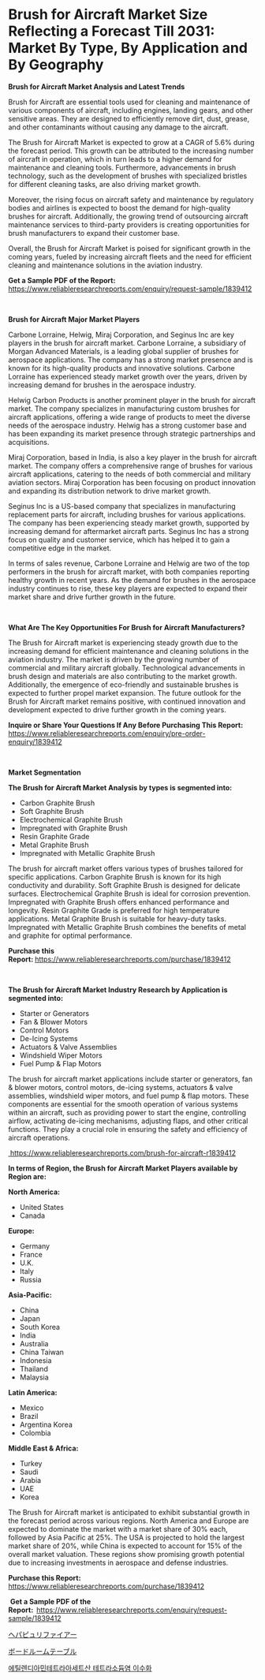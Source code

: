 <p><h1>Brush for Aircraft Market Size Reflecting a Forecast Till 2031: Market By Type, By Application and By Geography</h1></p><p><strong>Brush for Aircraft Market Analysis and Latest Trends</strong></p>
<p><p>Brush for Aircraft are essential tools used for cleaning and maintenance of various components of aircraft, including engines, landing gears, and other sensitive areas. They are designed to efficiently remove dirt, dust, grease, and other contaminants without causing any damage to the aircraft.</p><p>The Brush for Aircraft Market is expected to grow at a CAGR of 5.6% during the forecast period. This growth can be attributed to the increasing number of aircraft in operation, which in turn leads to a higher demand for maintenance and cleaning tools. Furthermore, advancements in brush technology, such as the development of brushes with specialized bristles for different cleaning tasks, are also driving market growth.</p><p>Moreover, the rising focus on aircraft safety and maintenance by regulatory bodies and airlines is expected to boost the demand for high-quality brushes for aircraft. Additionally, the growing trend of outsourcing aircraft maintenance services to third-party providers is creating opportunities for brush manufacturers to expand their customer base.</p><p>Overall, the Brush for Aircraft Market is poised for significant growth in the coming years, fueled by increasing aircraft fleets and the need for efficient cleaning and maintenance solutions in the aviation industry.</p></p>
<p><strong>Get a Sample PDF of the Report:&nbsp;</strong> <a href="https://www.reliableresearchreports.com/enquiry/request-sample/1839412">https://www.reliableresearchreports.com/enquiry/request-sample/1839412</a></p>
<p>&nbsp;</p>
<p><strong>Brush for Aircraft Major Market Players</strong></p>
<p><p>Carbone Lorraine, Helwig, Miraj Corporation, and Seginus Inc are key players in the brush for aircraft market. Carbone Lorraine, a subsidiary of Morgan Advanced Materials, is a leading global supplier of brushes for aerospace applications. The company has a strong market presence and is known for its high-quality products and innovative solutions. Carbone Lorraine has experienced steady market growth over the years, driven by increasing demand for brushes in the aerospace industry.</p><p>Helwig Carbon Products is another prominent player in the brush for aircraft market. The company specializes in manufacturing custom brushes for aircraft applications, offering a wide range of products to meet the diverse needs of the aerospace industry. Helwig has a strong customer base and has been expanding its market presence through strategic partnerships and acquisitions.</p><p>Miraj Corporation, based in India, is also a key player in the brush for aircraft market. The company offers a comprehensive range of brushes for various aircraft applications, catering to the needs of both commercial and military aviation sectors. Miraj Corporation has been focusing on product innovation and expanding its distribution network to drive market growth.</p><p>Seginus Inc is a US-based company that specializes in manufacturing replacement parts for aircraft, including brushes for various applications. The company has been experiencing steady market growth, supported by increasing demand for aftermarket aircraft parts. Seginus Inc has a strong focus on quality and customer service, which has helped it to gain a competitive edge in the market.</p><p>In terms of sales revenue, Carbone Lorraine and Helwig are two of the top performers in the brush for aircraft market, with both companies reporting healthy growth in recent years. As the demand for brushes in the aerospace industry continues to rise, these key players are expected to expand their market share and drive further growth in the future.</p></p>
<p>&nbsp;</p>
<p><strong>What Are The Key Opportunities For Brush for Aircraft Manufacturers?</strong></p>
<p><p>The Brush for Aircraft market is experiencing steady growth due to the increasing demand for efficient maintenance and cleaning solutions in the aviation industry. The market is driven by the growing number of commercial and military aircraft globally. Technological advancements in brush design and materials are also contributing to the market growth. Additionally, the emergence of eco-friendly and sustainable brushes is expected to further propel market expansion. The future outlook for the Brush for Aircraft market remains positive, with continued innovation and development expected to drive further growth in the coming years.</p></p>
<p><strong>Inquire or Share Your Questions If Any Before Purchasing This Report:</strong> <a href="https://www.reliableresearchreports.com/enquiry/pre-order-enquiry/1839412">https://www.reliableresearchreports.com/enquiry/pre-order-enquiry/1839412</a></p>
<p>&nbsp;</p>
<p><strong>Market Segmentation</strong></p>
<p><strong>The Brush for Aircraft Market Analysis by types is segmented into:</strong></p>
<p><ul><li>Carbon Graphite Brush</li><li>Soft Graphite Brush</li><li>Electrochemical Graphite Brush</li><li>Impregnated with Graphite Brush</li><li>Resin Graphite Grade</li><li>Metal Graphite Brush</li><li>Impregnated with Metallic Graphite Brush</li></ul></p>
<p><p>The brush for aircraft market offers various types of brushes tailored for specific applications. Carbon Graphite Brush is known for its high conductivity and durability. Soft Graphite Brush is designed for delicate surfaces. Electrochemical Graphite Brush is ideal for corrosion prevention. Impregnated with Graphite Brush offers enhanced performance and longevity. Resin Graphite Grade is preferred for high temperature applications. Metal Graphite Brush is suitable for heavy-duty tasks. Impregnated with Metallic Graphite Brush combines the benefits of metal and graphite for optimal performance.</p></p>
<p><strong>Purchase this Report:&nbsp;</strong><a href="https://www.reliableresearchreports.com/purchase/1839412">https://www.reliableresearchreports.com/purchase/1839412</a></p>
<p>&nbsp;</p>
<p><strong>The Brush for Aircraft Market Industry Research by Application is segmented into:</strong></p>
<p><ul><li>Starter or Generators</li><li>Fan & Blower Motors</li><li>Control Motors</li><li>De-Icing Systems</li><li>Actuators & Valve Assemblies</li><li>Windshield Wiper Motors</li><li>Fuel Pump & Flap Motors</li></ul></p>
<p><p>The brush for aircraft market applications include starter or generators, fan & blower motors, control motors, de-icing systems, actuators & valve assemblies, windshield wiper motors, and fuel pump & flap motors. These components are essential for the smooth operation of various systems within an aircraft, such as providing power to start the engine, controlling airflow, activating de-icing mechanisms, adjusting flaps, and other critical functions. They play a crucial role in ensuring the safety and efficiency of aircraft operations.</p></p>
<p><a href="https://www.reliableresearchreports.com/brush-for-aircraft-r1839412">&nbsp;https://www.reliableresearchreports.com/brush-for-aircraft-r1839412</a></p>
<p><strong>In terms of Region, the Brush for Aircraft Market Players available by Region are:</strong></p>
<p>
    <p> <strong> North America: </strong>
        <ul>
            <li>United States</li>
            <li>Canada</li>
        </ul>
        </p> 
    <p> <strong> Europe: </strong>
        <ul>
            <li>Germany</li>
            <li>France</li>
            <li>U.K.</li>
            <li>Italy</li>
            <li>Russia</li>
        </ul>
        </p> 
    <p> <strong> Asia-Pacific: </strong>
        <ul>
            <li>China</li>
            <li>Japan</li>
            <li>South Korea</li>
            <li>India</li>
            <li>Australia</li>
            <li>China Taiwan</li>
            <li>Indonesia</li>
            <li>Thailand</li>
            <li>Malaysia</li>
        </ul>
        </p> 
    <p> <strong> Latin America: </strong>
        <ul>
            <li>Mexico</li>
            <li>Brazil</li>
            <li>Argentina Korea</li>
            <li>Colombia</li>
        </ul>
        </p> 
    <p> <strong> Middle East & Africa: </strong>
        <ul>
            <li>Turkey</li>
            <li>Saudi</li>
            <li>Arabia</li>
            <li>UAE</li>
            <li>Korea</li>
        </ul>
    </p>
    </p>
<p><p>The Brush for Aircraft market is anticipated to exhibit substantial growth in the forecast period across various regions. North America and Europe are expected to dominate the market with a market share of 30% each, followed by Asia Pacific at 25%. The USA is projected to hold the largest market share of 20%, while China is expected to account for 15% of the overall market valuation. These regions show promising growth potential due to increasing investments in aerospace and defense industries.</p></p>
<p><strong>Purchase this Report: </strong><a href="https://www.reliableresearchreports.com/purchase/1839412">https://www.reliableresearchreports.com/purchase/1839412</a></p>
<p>&nbsp;<strong>Get a Sample PDF of the Report:&nbsp;&nbsp;</strong><a href="https://www.reliableresearchreports.com/enquiry/request-sample/1839412">https://www.reliableresearchreports.com/enquiry/request-sample/1839412</a></p>
<p><strong></strong></p>
<p><p><a href="https://medium.com/@queenlitle19361/hepa-purifier%E3%81%AE%E5%B8%82%E5%A0%B4%E3%82%B7%E3%82%A7%E3%82%A2%E3%81%AE%E9%80%B2%E5%8C%96%E3%81%A8%E5%B8%82%E5%A0%B4%E6%88%90%E9%95%B7%E5%82%BE%E5%90%91-2024%E5%B9%B4-2031%E5%B9%B4-816b1416b1ac">ヘパピュリファイアー</a></p><p><a href="https://github.com/oqoeusbvpadwjs08/Market-Research-Report-List-1/blob/main/373761942546.md">ボードルームテーブル</a></p><p><a href="https://github.com/sougarounis/Market-Research-Report-List-3/blob/main/980045738976.md">에틸렌디아민테트라아세트산 테트라소듐염 이수화</a></p></p>